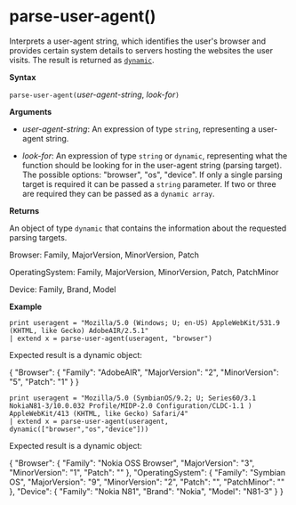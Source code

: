 # parse-user-agent()

Interprets a user-agent string, which identifies the user's browser and provides certain system details to servers hosting the websites the user visits. The result is returned as [`dynamic`](./scalar-data-types/dynamic.md). 

**Syntax**

`parse-user-agent(`*user-agent-string*, *look-for*`)`

**Arguments**

* *user-agent-string*: An expression of type `string`, representing a user-agent string.

* *look-for*: An expression of type `string` or `dynamic`, representing what the function should be looking for in the user-agent string (parsing target). 
The possible options: "browser", "os", "device". If only a single parsing target is required it can be passed a `string` parameter.
If two or three are required they can be passed as a `dynamic array`.

**Returns**

An object of type `dynamic` that contains the information about the requested parsing targets.

Browser: Family, MajorVersion, MinorVersion, Patch                 

OperatingSystem: Family, MajorVersion, MinorVersion, Patch, PatchMinor             

Device: Family, Brand, Model
 
**Example**

<!-- csl -->
```
print useragent = "Mozilla/5.0 (Windows; U; en-US) AppleWebKit/531.9 (KHTML, like Gecko) AdobeAIR/2.5.1"
| extend x = parse-user-agent(useragent, "browser") 
```

Expected result is a dynamic object:

{
  "Browser": {
    "Family": "AdobeAIR",
    "MajorVersion": "2",
    "MinorVersion": "5",
    "Patch": "1"
  }
}

<!-- csl -->
```
print useragent = "Mozilla/5.0 (SymbianOS/9.2; U; Series60/3.1 NokiaN81-3/10.0.032 Profile/MIDP-2.0 Configuration/CLDC-1.1 ) AppleWebKit/413 (KHTML, like Gecko) Safari/4"
| extend x = parse-user-agent(useragent, dynamic(["browser","os","device"])) 
```

Expected result is a dynamic object:

{
  "Browser": {
    "Family": "Nokia OSS Browser",
    "MajorVersion": "3",
    "MinorVersion": "1",
    "Patch": ""
  },
  "OperatingSystem": {
    "Family": "Symbian OS",
    "MajorVersion": "9",
    "MinorVersion": "2",
    "Patch": "",
    "PatchMinor": ""
  },
  "Device": {
    "Family": "Nokia N81",
    "Brand": "Nokia",
    "Model": "N81-3"
  }
}
